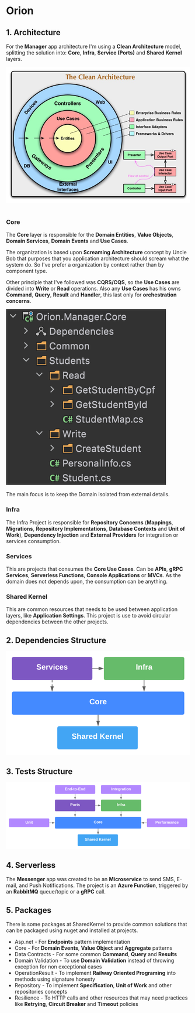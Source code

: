 # Orion

## 1. Architecture

For the **Manager** app architecture I'm using a **Clean Architecture** model, splitting the solution into: **Core**, **Infra**, **Service (Ports)** and **Shared Kernel** layers. 

![alt text](Images/CleanArchitecture.jpg "Clean Architecture by Uncle Bob")
<br>
<br>

### Core
The **Core** layer is responsible for the **Domain Entities**, **Value Objects**, **Domain Services**, **Domain Events** and **Use Cases**. 

The organization is based upon **Screaming Architecture** concept by Uncle Bob that purposes that you application architecture should scream what the system do. So I've prefer a organization by context rather than by component type. 

Other principle that I've followed was **CQRS/CQS**, so the **Use Cases** are divided into **Write** or **Read** operations. Also any **Use Cases** has his owns **Command**, **Query**, **Result** and **Handler**, this last only for **orchestration concerns**.
<br>

![alt text](Images/ScreamingArchitecture.png "Screaming Architecture by Uncle Bob")

The main focus is to keep the Domain isolated from external details.

### Infra
The Infra Project is responsible for **Repository Concerns** (**Mappings**, **Migrations**, **Repository Implementations**, **Database Contexts** and **Unit of Work**), **Dependency Injection** and **External Providers** for integration or services consumption.  

### Services
This are projects that consumes the **Core Use Cases**. Can be **APIs**, **gRPC Services**, **Serverless Functions**, **Console Applications** or **MVCs**. As the domain does not depends upon, the consumption can be anything. 

### Shared Kernel
This are common resources that needs to be used between application layers, like **Application Settings**. This project is use to avoid circular dependencies between the other projects.

## 2. Dependencies Structure

![alt text](Images/Dependencies.png "Dependencies Structure")

## 3. Tests Structure

![alt text](Images/TestStructure.png "Tests Structure")

## 4. Serverless
The **Messenger** app was created to be an **Microservice** to send SMS, E-mail, and Push Notifications. The project is an **Azure Function**, triggered by an **RabbitMQ** queue/topic or a **gRPC** call. 

## 5. Packages
There is some packages at SharedKernel to provide common solutions that can be packaged using nuget and installed at projects.

- Asp.net - For **Endpoints** pattern implementation
- Core - For **Domain Events**, **Value Object** and **Aggregate** patterns
- Data Contracts - For some common **Command**, **Query** and **Results**
- Domain Validation - To use **Domain Validation** instead of throwing exception for non exceptional cases
- OperationResult - To implement **Railway Oriented Programing** into methods using signature honesty
- Repository - To implement **Specification**, **Unit of Work** and other repositories concepts
- Resilience - To HTTP calls and other resources that may need practices like **Retrying**, **Circuit Breaker** and **Timeout** policies